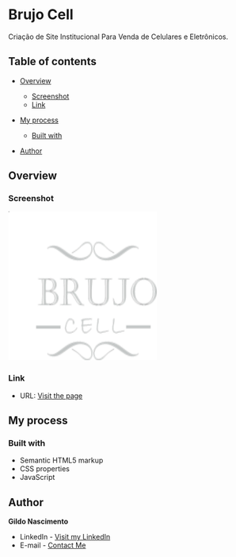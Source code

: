 # Brujo Cell

Criação de Site Institucional Para Venda de Celulares e Eletrônicos.

## Table of contents

- [Overview](#overview)

  - [Screenshot](#screenshot)
  - [Link](#link)

- [My process](#my-process)

  - [Built with](#built-with)

- [Author](#author)

  

## Overview

### Screenshot
<img src="https://github.com/gildonascimento/brujo-cell/blob/main/web/img/logo/brujocell.svg" height="300px" width="300px" />




### Link

- URL: [Visit the page](https://brujocell.netlify.app/)



## My process

### Built with

- Semantic HTML5 markup
- CSS properties
- JavaScript



## Author

**Gildo Nascimento**

- LinkedIn - [Visit my LinkedIn](https://www.linkedin.com/in/gildonascimento/)
- E-mail - [Contact Me](mailto:bcgildo@gmail.com)
